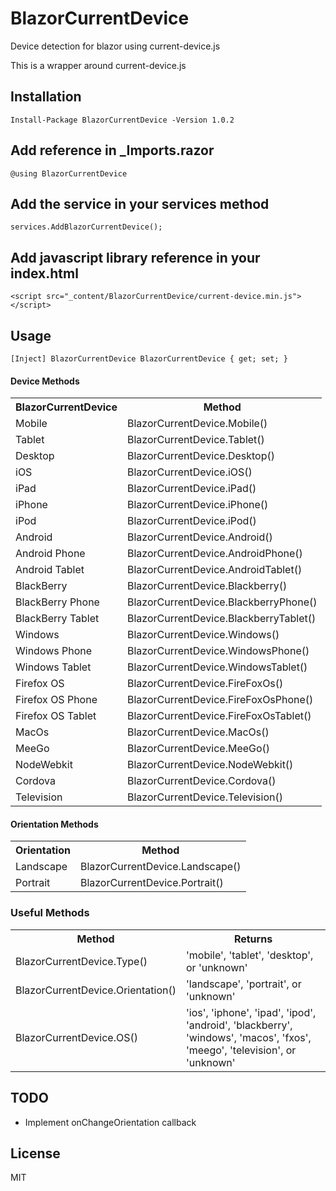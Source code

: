 # BlazorCurrentDevice
Device detection for blazor using current-device.js

This is a wrapper around current-device.js

## Installation

`Install-Package BlazorCurrentDevice -Version 1.0.2`

## Add reference in _Imports.razor

`@using BlazorCurrentDevice`

## Add the service in your services method

`services.AddBlazorCurrentDevice();`

## Add javascript library reference in your index.html
`<script src="_content/BlazorCurrentDevice/current-device.min.js"></script>`

## Usage
`
[Inject] BlazorCurrentDevice BlazorCurrentDevice { get; set; }
`

#### Device Methods

<table>
	<tr>
		<th>BlazorCurrentDevice</th>
		<th>Method</th>
	</tr>
	<tr>
		<td>Mobile</td>
		<td>BlazorCurrentDevice.Mobile()</td>
	</tr>
	<tr>
		<td>Tablet</td>
		<td>BlazorCurrentDevice.Tablet()</td>
	</tr>
	<tr>
		<td>Desktop</td>
		<td>BlazorCurrentDevice.Desktop()</td>
	</tr>
	<tr>
		<td>iOS</td>
		<td>BlazorCurrentDevice.iOS()</td>
	</tr>
	<tr>
		<td>iPad</td>
		<td>BlazorCurrentDevice.iPad()</td>
	</tr>
	<tr>
		<td>iPhone</td>
		<td>BlazorCurrentDevice.iPhone()</td>
	</tr>
	<tr>
		<td>iPod</td>
		<td>BlazorCurrentDevice.iPod()</td>
	</tr>
	<tr>
		<td>Android</td>
		<td>BlazorCurrentDevice.Android()</td>
	</tr>
	<tr>
		<td>Android Phone</td>
		<td>BlazorCurrentDevice.AndroidPhone()</td>
	</tr>
	<tr>
		<td>Android Tablet</td>
		<td>BlazorCurrentDevice.AndroidTablet()</td>
	</tr>
	<tr>
		<td>BlackBerry</td>
		<td>BlazorCurrentDevice.Blackberry()</td>
	</tr>
	<tr>
		<td>BlackBerry Phone</td>
		<td>BlazorCurrentDevice.BlackberryPhone()</td>
	</tr>
	<tr>
		<td>BlackBerry Tablet</td>
		<td>BlazorCurrentDevice.BlackberryTablet()</td>
	</tr>
	<tr>
		<td>Windows</td>
		<td>BlazorCurrentDevice.Windows()</td>
	</tr>
	<tr>
		<td>Windows Phone</td>
		<td>BlazorCurrentDevice.WindowsPhone()</td>
	</tr>
	<tr>
		<td>Windows Tablet</td>
		<td>BlazorCurrentDevice.WindowsTablet()</td>
	</tr>
	<tr>
		<td>Firefox OS</td>
		<td>BlazorCurrentDevice.FireFoxOs()</td>
	</tr>
	<tr>
		<td>Firefox OS Phone</td>
		<td>BlazorCurrentDevice.FireFoxOsPhone()</td>
	</tr>
	<tr>
		<td>Firefox OS Tablet</td>
		<td>BlazorCurrentDevice.FireFoxOsTablet()</td>
	</tr>
  <tr>
		<td>MacOs</td>
		<td>BlazorCurrentDevice.MacOs()</td>
	</tr>
	<tr>
		<td>MeeGo</td>
		<td>BlazorCurrentDevice.MeeGo()</td>
	</tr>
  <tr>
		<td>NodeWebkit</td>
		<td>BlazorCurrentDevice.NodeWebkit()</td>
	</tr>
   <tr>
		<td>Cordova</td>
		<td>BlazorCurrentDevice.Cordova()</td>
	</tr>
	<tr>
		<td>Television</td>
		<td>BlazorCurrentDevice.Television()</td>
	</tr>
</table>

#### Orientation Methods

<table>
	<tr>
		<th>Orientation</th>
		<th>Method</th>
	</tr>
	<tr>
		<td>Landscape</td>
		<td>BlazorCurrentDevice.Landscape()</td>
	</tr>
	<tr>
		<td>Portrait</td>
		<td>BlazorCurrentDevice.Portrait()</td>
	</tr>
</table>

### Useful Methods

<table>
	<tr>
		<th>Method</th>
		<th>Returns</th>
	</tr>
	<tr>
		<td>BlazorCurrentDevice.Type()</td>
		<td>'mobile', 'tablet', 'desktop', or 'unknown'</td>
	</tr>
	<tr>
		<td>BlazorCurrentDevice.Orientation()</td>
		<td>'landscape', 'portrait', or 'unknown'</td>
	</tr>
	<tr>
		<td>BlazorCurrentDevice.OS()</td>
		<td>'ios', 'iphone', 'ipad', 'ipod', 'android', 'blackberry', 'windows', 'macos', 'fxos', 'meego', 'television', or 'unknown'</td>
	</tr>
</table>

## TODO
- Implement onChangeOrientation callback

## License
MIT
